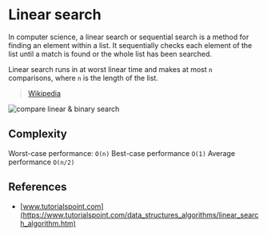 # Linear search
In computer science, a linear search or sequential search is a method for finding an element within a list. It sequentially checks each element of the list until a match is found or the whole list has been searched.

Linear search runs in at worst linear time and makes at most `n `comparisons, where `n` is the length of the list.
>[Wikipedia](https://en.wikipedia.org/wiki/Linear_search)

![compare linear & binary search](https://res.cloudinary.com/practicaldev/image/fetch/s--PNWqc_R9--/c_limit%2Cf_auto%2Cfl_progressive%2Cq_66%2Cw_880/https://dev-to-uploads.s3.amazonaws.com/uploads/articles/gb49p4klebgbtdwijpak.gif)

## Complexity
Worst-case performance:	`O(n)`
Best-case performance	`O(1)`
Average performance	`O(n/2)`

## References
- [www.tutorialspoint.com](https://www.tutorialspoint.com/data_structures_algorithms/linear_search_algorithm.htm)
